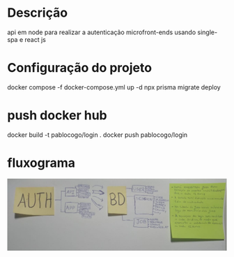 # Descrição

api em node para realizar a autenticação
microfront-ends usando single-spa e react js

# Configuração do projeto

docker compose -f docker-compose.yml up -d
npx prisma migrate deploy

# push docker hub

docker build -t pablocogo/login .
docker push pablocogo/login

# fluxograma

![Fluxograma](./fluxograma.jpeg)
